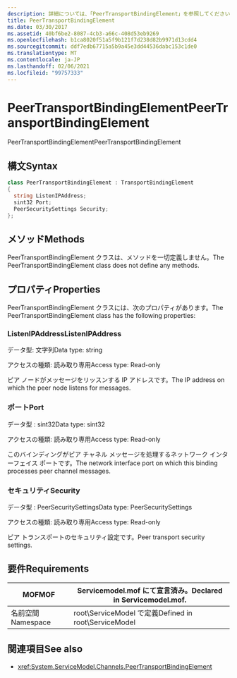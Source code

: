 ```yaml
---
description: 詳細については、「PeerTransportBindingElement」を参照してください。
title: PeerTransportBindingElement
ms.date: 03/30/2017
ms.assetid: 40bf6be2-8087-4cb3-a66c-408d53eb9269
ms.openlocfilehash: b1ca8020f51a5f9b121f7d238d82b9971d13cdd4
ms.sourcegitcommit: ddf7edb67715a5b9a45e3dd44536dabc153c1de0
ms.translationtype: MT
ms.contentlocale: ja-JP
ms.lasthandoff: 02/06/2021
ms.locfileid: "99757333"
---
```

# <a name="peertransportbindingelement"></a><span data-ttu-id="2fb60-103">PeerTransportBindingElement</span><span class="sxs-lookup"><span data-stu-id="2fb60-103">PeerTransportBindingElement</span></span>

<span data-ttu-id="2fb60-104">PeerTransportBindingElement</span><span class="sxs-lookup"><span data-stu-id="2fb60-104">PeerTransportBindingElement</span></span>  
  
## <a name="syntax"></a><span data-ttu-id="2fb60-105">構文</span><span class="sxs-lookup"><span data-stu-id="2fb60-105">Syntax</span></span>  
  
```csharp
class PeerTransportBindingElement : TransportBindingElement  
{  
  string ListenIPAddress;  
  sint32 Port;  
  PeerSecuritySettings Security;  
};  
```  
  
## <a name="methods"></a><span data-ttu-id="2fb60-106">メソッド</span><span class="sxs-lookup"><span data-stu-id="2fb60-106">Methods</span></span>  

 <span data-ttu-id="2fb60-107">PeerTransportBindingElement クラスは、メソッドを一切定義しません。</span><span class="sxs-lookup"><span data-stu-id="2fb60-107">The PeerTransportBindingElement class does not define any methods.</span></span>  
  
## <a name="properties"></a><span data-ttu-id="2fb60-108">プロパティ</span><span class="sxs-lookup"><span data-stu-id="2fb60-108">Properties</span></span>  

 <span data-ttu-id="2fb60-109">PeerTransportBindingElement クラスには、次のプロパティがあります。</span><span class="sxs-lookup"><span data-stu-id="2fb60-109">The PeerTransportBindingElement class has the following properties:</span></span>  
  
### <a name="listenipaddress"></a><span data-ttu-id="2fb60-110">ListenIPAddress</span><span class="sxs-lookup"><span data-stu-id="2fb60-110">ListenIPAddress</span></span>  

 <span data-ttu-id="2fb60-111">データ型: 文字列</span><span class="sxs-lookup"><span data-stu-id="2fb60-111">Data type: string</span></span>  
  
 <span data-ttu-id="2fb60-112">アクセスの種類: 読み取り専用</span><span class="sxs-lookup"><span data-stu-id="2fb60-112">Access type: Read-only</span></span>  
  
 <span data-ttu-id="2fb60-113">ピア ノードがメッセージをリッスンする IP アドレスです。</span><span class="sxs-lookup"><span data-stu-id="2fb60-113">The IP address on which the peer node listens for messages.</span></span>  
  
### <a name="port"></a><span data-ttu-id="2fb60-114">ポート</span><span class="sxs-lookup"><span data-stu-id="2fb60-114">Port</span></span>  

 <span data-ttu-id="2fb60-115">データ型 : sint32</span><span class="sxs-lookup"><span data-stu-id="2fb60-115">Data type: sint32</span></span>  
  
 <span data-ttu-id="2fb60-116">アクセスの種類: 読み取り専用</span><span class="sxs-lookup"><span data-stu-id="2fb60-116">Access type: Read-only</span></span>  
  
 <span data-ttu-id="2fb60-117">このバインディングがピア チャネル メッセージを処理するネットワーク インターフェイス ポートです。</span><span class="sxs-lookup"><span data-stu-id="2fb60-117">The network interface port on which this binding processes peer channel messages.</span></span>  
  
### <a name="security"></a><span data-ttu-id="2fb60-118">セキュリティ</span><span class="sxs-lookup"><span data-stu-id="2fb60-118">Security</span></span>  

 <span data-ttu-id="2fb60-119">データ型 : PeerSecuritySettings</span><span class="sxs-lookup"><span data-stu-id="2fb60-119">Data type: PeerSecuritySettings</span></span>  
  
 <span data-ttu-id="2fb60-120">アクセスの種類: 読み取り専用</span><span class="sxs-lookup"><span data-stu-id="2fb60-120">Access type: Read-only</span></span>  
  
 <span data-ttu-id="2fb60-121">ピア トランスポートのセキュリティ設定です。</span><span class="sxs-lookup"><span data-stu-id="2fb60-121">Peer transport security settings.</span></span>  
  
## <a name="requirements"></a><span data-ttu-id="2fb60-122">要件</span><span class="sxs-lookup"><span data-stu-id="2fb60-122">Requirements</span></span>  
  
|<span data-ttu-id="2fb60-123">MOF</span><span class="sxs-lookup"><span data-stu-id="2fb60-123">MOF</span></span>|<span data-ttu-id="2fb60-124">Servicemodel.mof にて宣言済み。</span><span class="sxs-lookup"><span data-stu-id="2fb60-124">Declared in Servicemodel.mof.</span></span>|  
|---------|-----------------------------------|  
|<span data-ttu-id="2fb60-125">名前空間</span><span class="sxs-lookup"><span data-stu-id="2fb60-125">Namespace</span></span>|<span data-ttu-id="2fb60-126">root\ServiceModel で定義</span><span class="sxs-lookup"><span data-stu-id="2fb60-126">Defined in root\ServiceModel</span></span>|  
  
## <a name="see-also"></a><span data-ttu-id="2fb60-127">関連項目</span><span class="sxs-lookup"><span data-stu-id="2fb60-127">See also</span></span>

- <xref:System.ServiceModel.Channels.PeerTransportBindingElement>
